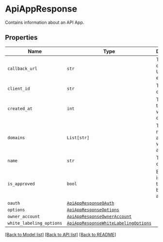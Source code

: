 # ApiAppResponse

Contains information about an API App.

## Properties
Name | Type | Description | Notes
------------ | ------------- | ------------- | -------------
| `callback_url` | ```str``` |  The app&#39;s callback URL (for events)  |  |
| `client_id` | ```str``` |  The app&#39;s client id  |  |
| `created_at` | ```int``` |  The time that the app was created  |  |
| `domains` | ```List[str]``` |  The domain name(s) associated with the app  |  |
| `name` | ```str``` |  The name of the app  |  |
| `is_approved` | ```bool``` |  Boolean to indicate if the app has been approved  |  |
| `oauth` | [```ApiAppResponseOAuth```](ApiAppResponseOAuth.md) |    |  |
| `options` | [```ApiAppResponseOptions```](ApiAppResponseOptions.md) |    |  |
| `owner_account` | [```ApiAppResponseOwnerAccount```](ApiAppResponseOwnerAccount.md) |    |  |
| `white_labeling_options` | [```ApiAppResponseWhiteLabelingOptions```](ApiAppResponseWhiteLabelingOptions.md) |    |  |

[[Back to Model list]](../README.md#documentation-for-models) [[Back to API list]](../README.md#documentation-for-api-endpoints) [[Back to README]](../README.md)


